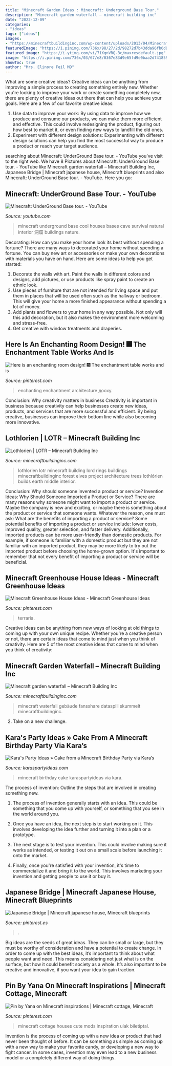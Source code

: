 ```yaml
---
title: "Minecraft Garden Ideas : Minecraft: Underground Base Tour."
description: "Minecraft garden waterfall – minecraft building inc"
date: "2022-12-09"
categories:
- "ideas"
tags: ["ideas"]
images:
- "https://minecraftbuildinginc.com/wp-content/uploads/2013/04/Minecraft-garden-waterfall.jpg"
featuredImage: "https://i.pinimg.com/736x/98/27/2d/98272d7b43dda96fb6d975d373ec9446.jpg"
featured_image: "https://i.ytimg.com/vi/71XqnVRQ-Bc/maxresdefault.jpg"
image: "https://i.pinimg.com/736x/03/67/e8/0367e83d9e65fd9e0baa2d74185986c0.jpg"
ShowToc: true
author: "Mrs. Elinore Feil MD"
---
```



What are some creative ideas?
Creative ideas can be anything from improving a simple process to creating something entirely new. Whether you're looking to improve your work or create something completely new, there are plenty of creative ideas out there that can help you achieve your goals. Here are a few of our favorite creative ideas: 
1. Use data to improve your work: By using data to improve how we produce and consume our products, we can make them more efficient and effective. This could involve redesigning the product, figuring out how best to market it, or even finding new ways to landfill the old ones. 
2. Experiment with different design solutions: Experimenting with different design solutions can help you find the most successful way to produce a product or reach your target audience.

	

		
searching about Minecraft: UnderGround Base tour. - YouTube you've visit to the right web. We have 8 Pictures about Minecraft: UnderGround Base tour. - YouTube like Minecraft garden waterfall – Minecraft Building Inc, Japanese Bridge | Minecraft japanese house, Minecraft blueprints and also Minecraft: UnderGround Base tour. - YouTube. Here you go:
		
    
## Minecraft: UnderGround Base Tour. - YouTube

<img loading=lazy src="https://i.ytimg.com/vi/71XqnVRQ-Bc/maxresdefault.jpg" onerror="this.onerror=null;this.src='https://tse3.mm.bing.net/th?id=OIP.shTymXFzkYBZxRyrkh7FSAHaEK&amp;pid=15.1';" alt="Minecraft: UnderGround Base tour. - YouTube">

_Source: youtube.com_

>minecraft underground base cool houses bases cave survival natural interior 洞窟 buildings nature. 

	

Decorating: How can you make your home look its best without spending a fortune?
There are many ways to decorated your home without spending a fortune. You can buy new art or accessories or make your own decorations with materials you have on hand. Here are some ideas to help you get started: 
1. Decorate the walls with art. Paint the walls in different colors and designs, add pictures, or use products like spray paint to create an ethnic look. 
2. Use pieces of furniture that are not intended for living space and put them in places that will be used often such as the hallway or bedroom. This will give your home a more finished appearance without spending a lot of money. 
3. Add plants and flowers to your home in any way possible. Not only will this add decoration, but it also makes the environment more welcoming and stress-free. 
4. Get creative with window treatments and draperies.

    
## Here Is An Enchanting Room Design! 🎆 The Enchantment Table Works And Is

<img loading=lazy src="https://i.pinimg.com/736x/03/67/e8/0367e83d9e65fd9e0baa2d74185986c0.jpg" onerror="this.onerror=null;this.src='https://tse3.mm.bing.net/th?id=OIP.eRsNxg2Ee5tdRTjue7n2PAHaHa&amp;pid=15.1';" alt="Here is an enchanting room design! 🎆 The enchantment table works and is">

_Source: pinterest.com_

>enchanting enchantment architecture доску. 

	

Conclusion: Why creativity matters in business
Creativity is important in business because creativity can help businesses create new ideas, products, and services that are more successful and efficient. By being creative, businesses can improve their bottom line while also becoming more innovative.

    
## Lothlorien | LOTR – Minecraft Building Inc

<img loading=lazy src="http://minecraftbuildinginc.com/wp-content/uploads/2014/11/Lothlorien-LOTR-Lord-of-the-Rings-Minecraft-building-ideas-trees-7.jpg" onerror="this.onerror=null;this.src='https://tse1.mm.bing.net/th?id=OIP.hBANjt498jF-uPCsfa7KrQHaD2&amp;pid=15.1';" alt="Lothlorien | LOTR – Minecraft Building Inc">

_Source: minecraftbuildinginc.com_

>lothlorien lotr minecraft building lord rings buildings minecraftbuildinginc forest elves project architecture trees lothlórien builds earth middle interior. 

	

Conclusion: Why should someone invented a product or service?
Invention Ideas: Why Should Someone Imported a Product or Service?
There are many reasons why someone might want to import a product or service. Maybe the company is new and exciting, or maybe there is something about the product or service that someone wants. Whatever the reason, one must ask: What are the benefits of importing a product or service? 
Some potential benefits of importing a product or service include: lower costs, improved quality, greater selection, and faster delivery. Additionally, imported products can be more user-friendly than domestic products. For example, if someone is familiar with a domestic product but they are not familiar with an imported product, they may be more likely to try out the imported product before choosing the home-grown option. 
It's important to remember that not every benefit of importing a product or service will be beneficial.

    
## Minecraft Greenhouse House Ideas - Minecraft Greenhouse Ideas

<img loading=lazy src="https://i.pinimg.com/736x/3a/00/0f/3a000ff6ba64300b7db905adcdef34ef.jpg" onerror="this.onerror=null;this.src='https://tse2.mm.bing.net/th?id=OIP.fbAF0IUJVd01i7_aiAt0qgHaHM&amp;pid=15.1';" alt="Minecraft Greenhouse House Ideas - Minecraft Greenhouse Ideas">

_Source: pinterest.com_

>terraria. 

	

Creative ideas can be anything from new ways of looking at old things to coming up with your own unique recipe. Whether you're a creative person or not, there are certain ideas that come to mind just when you think of creativity. Here are 5 of the most creative ideas that come to mind when you think of creativity: 

    
## Minecraft Garden Waterfall – Minecraft Building Inc

<img loading=lazy src="https://minecraftbuildinginc.com/wp-content/uploads/2013/04/Minecraft-garden-waterfall.jpg" onerror="this.onerror=null;this.src='https://tse4.mm.bing.net/th?id=OIP.6S1ZSpxJM_K9Nk5UJk2qRgHaD7&amp;pid=15.1';" alt="Minecraft garden waterfall – Minecraft Building Inc">

_Source: minecraftbuildinginc.com_

>minecraft waterfall gebäude fansshare dataspill skummelt minecraftbuildinginc. 

	

2. Take on a new challenge.

    
## Kara&#039;s Party Ideas » Cake From A Minecraft Birthday Party Via Kara’s

<img loading=lazy src="http://karaspartyideas.com/wp-content/uploads/2015/10/Minecraft-Birthday-Party-via-Karas-Party-Ideas-KarasPartyIdeas.com1_.jpeg" onerror="this.onerror=null;this.src='https://tse4.mm.bing.net/th?id=OIP.y0mz71Feq91C4lEoc2pbAQHaJ3&amp;pid=15.1';" alt="Kara&#039;s Party Ideas » Cake from a Minecraft Birthday Party via Kara’s">

_Source: karaspartyideas.com_

>minecraft birthday cake karaspartyideas via kara. 

	

The process of invention: Outline the steps that are involved in creating something new.
1. The process of invention generally starts with an idea. This could be something that you come up with yourself, or something that you see in the world around you.
2. Once you have an idea, the next step is to start working on it. This involves developing the idea further and turning it into a plan or a prototype.

3. The next stage is to test your invention. This could involve making sure it works as intended, or testing it out on a small scale before launching it onto the market.

4. Finally, once you're satisfied with your invention, it's time to commercialize it and bring it to the world. This involves marketing your invention and getting people to use it or buy it.

    
## Japanese Bridge | Minecraft Japanese House, Minecraft Blueprints

<img loading=lazy src="https://i.pinimg.com/736x/d4/79/90/d4799097f3db0fb066fd3e727f81a340--d-photo-voxel.jpg" onerror="this.onerror=null;this.src='https://tse1.mm.bing.net/th?id=OIP.PLpPDAp9kDnGhUf9G4NGVgHaD4&amp;pid=15.1';" alt="Japanese Bridge | Minecraft japanese house, Minecraft blueprints">

_Source: pinterest.es_

>. 

	

Big ideas are the seeds of great ideas. They can be small or large, but they must be worthy of consideration and have a potential to create change. In order to come up with the best ideas, it’s important to think about what people want and need. This means considering not just what is on the surface, but how it could benefit society as a whole. It’s also important to be creative and innovative, if you want your idea to gain traction.

    
## Pin By Yana On Minecraft Inspirations | Minecraft Cottage, Minecraft

<img loading=lazy src="https://i.pinimg.com/736x/98/27/2d/98272d7b43dda96fb6d975d373ec9446.jpg" onerror="this.onerror=null;this.src='https://tse3.mm.bing.net/th?id=OIP.BnwDdoLN9ynbJOz3hD0IdwHaKb&amp;pid=15.1';" alt="Pin by Yana on Minecraft inspirations | Minecraft cottage, Minecraft">

_Source: pinterest.com_

>minecraft cottage houses cute mods inspiration ulak biletiptal. 

	

Invention is the process of coming up with a new idea or product that had never been thought of before. It can be something as simple as coming up with a new way to make your favorite candy, or developing a new way to fight cancer. In some cases, invention may even lead to a new business model or a completely different way of doing things.

